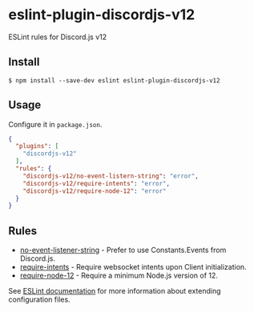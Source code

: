 # eslint-plugin-discordjs-v12 
ESLint rules for Discord.js v12

## Install

```
$ npm install --save-dev eslint eslint-plugin-discordjs-v12
```

## Usage

Configure it in `package.json`.

<!-- EXAMPLE_CONFIGURATION:START -->
```json
{
  "plugins": [
    "discordjs-v12"
  ],
  "rules": {
    "discordjs-v12/no-event-listern-string": "error",
    "discordjs-v12/require-intents": "error",
    "discordjs-v12/require-node-12": "error"
  }
}
```
<!-- EXAMPLE_CONFIGURATION:END -->


## Rules

<!-- RULES:START -->
- [no-event-listener-string](docs/rules/no-event-listener-string.md) - Prefer to use Constants.Events from Discord.js.
- [require-intents](docs/rules/require-intents.md) - Require websocket intents upon Client initialization.
- [require-node-12](docs/rules/require-node-12.md) - Require a minimum Node.js version of 12.

<!-- RULES:END -->

See [ESLint documentation](http://eslint.org/docs/user-guide/configuring#extending-configuration-files) for more information about extending configuration files.